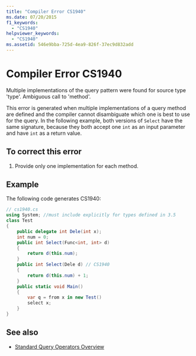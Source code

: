 ```yaml
---
title: "Compiler Error CS1940"
ms.date: 07/20/2015
f1_keywords: 
  - "CS1940"
helpviewer_keywords: 
  - "CS1940"
ms.assetid: 546e9bba-725d-4ea9-826f-37ec9d832add
---
```

# Compiler Error CS1940
Multiple implementations of the query pattern were found for source type 'type'. Ambiguous call to 'method'.  
  
 This error is generated when multiple implementations of a query method are defined and the compiler cannot disambiguate which one is best to use for the query. In the following example, both versions of `Select` have the same signature, because they both accept one `int` as an input parameter and have `int` as a return value.  
  
## To correct this error  
  
1.  Provide only one implementation for each method.  
  
## Example  
 The following code generates CS1940:  
  
```csharp  
// cs1940.cs  
using System; //must include explicitly for types defined in 3.5  
class Test  
{  
    public delegate int Dele(int x);  
    int num = 0;  
    public int Select(Func<int, int> d)  
    {  
        return d(this.num);  
    }  
    public int Select(Dele d) // CS1940  
    {  
        return d(this.num) + 1;  
    }  
    public static void Main()  
    {  
        var q = from x in new Test()  
        select x;  
    }  
}  
```  
  
## See also

- [Standard Query Operators Overview](../../csharp/programming-guide/concepts/linq/standard-query-operators-overview.md)
